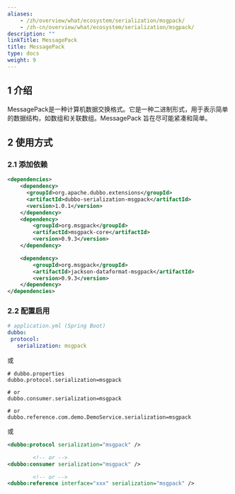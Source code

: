 ```yaml
---
aliases:
    - /zh/overview/what/ecosystem/serialization/msgpack/
    - /zh-cn/overview/what/ecosystem/serialization/msgpack/
description: ""
linkTitle: MessagePack
title: MessagePack
type: docs
weight: 9
---
```




## 1 介绍

MessagePack是一种计算机数据交换格式。它是一种二进制形式，用于表示简单的数据结构，如数组和关联数组。MessagePack 旨在尽可能紧凑和简单。

## 2 使用方式

### 2.1 添加依赖

```xml
<dependencies>
    <dependency>
      <groupId>org.apache.dubbo.extensions</groupId>
      <artifactId>dubbo-serialization-msgpack</artifactId>
      <version>1.0.1</version>
    </dependency>
    <dependency>
        <groupId>org.msgpack</groupId>
        <artifactId>msgpack-core</artifactId>
        <version>0.9.3</version>
    </dependency>

    <dependency>
        <groupId>org.msgpack</groupId>
        <artifactId>jackson-dataformat-msgpack</artifactId>
        <version>0.9.3</version>
    </dependency>
</dependencies>
```

### 2.2 配置启用


```yaml
# application.yml (Spring Boot)
dubbo:
 protocol:
   serialization: msgpack
```
或
```properties
# dubbo.properties
dubbo.protocol.serialization=msgpack

# or
dubbo.consumer.serialization=msgpack

# or
dubbo.reference.com.demo.DemoService.serialization=msgpack
```
或
```xml
<dubbo:protocol serialization="msgpack" />

        <!-- or -->
<dubbo:consumer serialization="msgpack" />

        <!-- or -->
<dubbo:reference interface="xxx" serialization="msgpack" />
```
